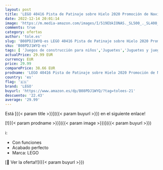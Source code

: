```yaml
---
layout: post
title: 'LEGO 40416 Pista de Patinaje sobre Hielo 2020 Promoción de Navidad  edición Limitada 2020 '
date: 2022-12-14 20:01:14
image: 'https://m.media-amazon.com/images/I/519EbkIONAS._SL500_._SL400_.jpg'
comments: true
category: ofertas
author: 'tole.es'
slug: 'B08PDJ1WYQ-es LEGO 40416 Pista de Patinaje sobre Hielo 2020 Promoción de...'
sku: 'B08PDJ1WYQ-es'
tags: [ 'Juegos de construcción para niños','Juguetes','Juguetes y juegos','Sets de bloques de construcción','lego','navidad','🇪🇸', ]
actualPrice: 29.99 EUR
currency: EUR
price: 29.99
comparePrice: 38.66 EUR
prodname: 'LEGO 40416 Pista de Patinaje sobre Hielo 2020 Promoción de Navidad  edición Limitada 2020 '
country: 'es'
flag: '🇪🇸'
brand: 'LEGO'
buyurl: 'https://www.amazon.es/dp/B08PDJ1WYQ/?tag=tolees-21'
descuento: '22.43'
average: '29.99'
---
```


Está [{{< param title >}}]({{< param buyurl >}}) en el siguiente enlace!

[![{{< param prodname >}}]({{< param image >}})]({{< param buyurl >}})

ℹ️:

- Con funciones
- Acabado perfecto
- Marca: LEGO

[🛒 Ver la oferta!!]({{< param buyurl >}})
